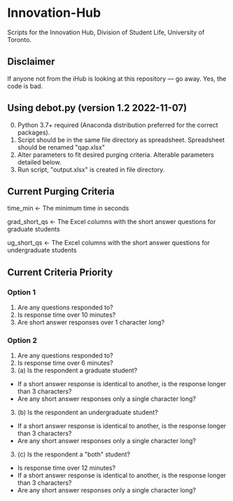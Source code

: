 # Innovation-Hub
Scripts for the Innovation Hub, Division of Student Life, University of Toronto.

## Disclaimer
If anyone not from the iHub is looking at this repository — go away. Yes, the code is bad.

## Using debot.py (version 1.2 2022-11-07)
0. Python 3.7+ required (Anaconda distribution preferred for the correct packages).
1. Script should be in the same file directory as spreadsheet. Spreadsheet should be renamed "qap.xlsx"
2. Alter parameters to fit desired purging criteria. Alterable parameters detailed below.
3. Run script, "output.xlsx" is created in file directory.

## Current Purging Criteria
time_min <- The minimum time in seconds

grad_short_qs <- The Excel columns with the short answer questions for graduate students

ug_short_qs <- The Excel columns with the short answer questions for undergraduate students

## Current Criteria Priority
### Option 1
1. Are any questions responded to?
2. Is response time over 10 minutes?
3. Are short answer responses over 1 character long?

### Option 2
1. Are any questions responded to?
2. Is response time over 6 minutes?
3. (a) Is the respondent a graduate student?
- If a short answer response is identical to another, is the response longer than 3 characters?
- Are any short answer responses only a single character long?
3. (b) Is the respondent an undergraduate student?
- If a short answer response is identical to another, is the response longer than 3 characters?
- Are any short answer responses only a single character long?
3. (c) Is the respondent a "both" student?
- Is response time over 12 minutes?
- If a short answer response is identical to another, is the response longer than 3 characters?
- Are any short answer responses only a single character long?
